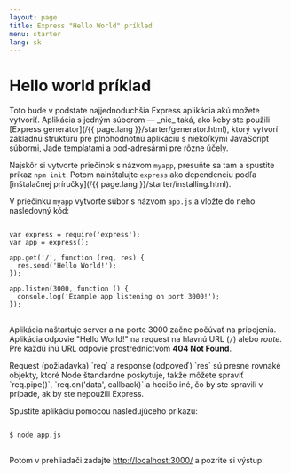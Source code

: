 ```yaml
---
layout: page
title: Express "Hello World" príklad
menu: starter
lang: sk
---
```

<!---
 Copyright (c) 2016 StrongLoop, IBM, and Express Contributors
 License: MIT
-->

# Hello world príklad

<div class="doc-box doc-info" markdown="1">
Toto bude v podstate najjednoduchšia Express aplikácia akú možete vytvoriť. Aplikácia s jedným súborom &mdash; _nie_ taká, ako keby ste použili [Express generátor](/{{ page.lang }}/starter/generator.html), ktorý vytvorí základnú štruktúru pre plnohodnotnú aplikáciu s niekoľkými JavaScript súbormi, Jade templatami a pod-adresármi pre rôzne účely.
</div>

Najskôr si vytvorte priečinok s názvom `myapp`, presuňte sa tam a spustite príkaz `npm init`. Potom nainštalujte `express` ako dependenciu podľa [inštalačnej príručky](/{{ page.lang }}/starter/installing.html).

V priečinku `myapp` vytvorte súbor s názvom `app.js` a vložte do neho nasledovný kód:

<pre>
<code class="language-javascript" translate="no">
var express = require('express');
var app = express();

app.get('/', function (req, res) {
  res.send('Hello World!');
});

app.listen(3000, function () {
  console.log('Example app listening on port 3000!');
});
</code>
</pre>

Aplikácia naštartuje server a na porte 3000 začne počúvať na pripojenia. Aplikácia odpovie "Hello World!" na request na hlavnú URL (`/`) alebo _route_. Pre každú inú URL odpovie prostredníctvom **404 Not Found**.

<div class="doc-box doc-notice" markdown="1">
Request (požiadavka) `req` a response (odpoveď) `res` sú presne rovnaké objekty, ktoré Node štandardne poskytuje, takže môžete spraviť `req.pipe()`, `req.on('data', callback)` a hocičo iné, čo by ste spravili v prípade, ak by ste nepoužili Express.
</div>

Spustite aplikáciu pomocou nasledujúceho príkazu:

<pre>
<code class="language-sh" translate="no">
$ node app.js
</code>
</pre>

Potom v prehliadači zadajte [http://localhost:3000/](http://localhost:3000/) a pozrite si výstup.

